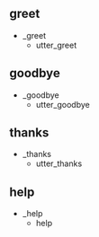 ## greet
* _greet
    - utter_greet

## goodbye
* _goodbye
    - utter_goodbye
    
## thanks
* _thanks
    - utter_thanks

## help
* _help
    - help
